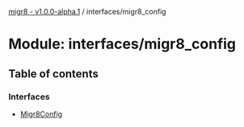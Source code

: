 [migr8 - v1.0.0-alpha.1](../README.md) / interfaces/migr8_config

# Module: interfaces/migr8_config

## Table of contents

### Interfaces

- [Migr8Config](../interfaces/interfaces_migr8_config.Migr8Config.md)
